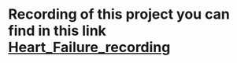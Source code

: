 # Recording of this project you can find in this link [Heart_Failure_recording](https://youtu.be/F4xCr1v7HrY)


